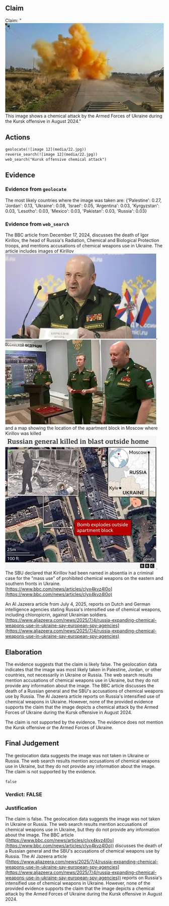 ## Claim
Claim: "![image 12](media/22.jpg) This image shows a chemical attack by the Armed Forces of Ukraine during the Kursk offensive in August 2024."

## Actions
```
geolocate(![image 12](media/22.jpg))
reverse_search(![image 12](media/22.jpg))
web_search("Kursk offensive chemical attack")
```

## Evidence
### Evidence from `geolocate`
The most likely countries where the image was taken are: {'Palestine': 0.27, 'Jordan': 0.13, 'Ukraine': 0.08, 'Israel': 0.05, 'Argentina': 0.03, 'Kyrgyzstan': 0.03, 'Lesotho': 0.03, 'Mexico': 0.03, 'Pakistan': 0.03, 'Russia': 0.03}

### Evidence from `web_search`
The BBC article from December 17, 2024, discusses the death of Igor Kirillov, the head of Russia's Radiation, Chemical and Biological Protection troops, and mentions accusations of chemical weapons use in Ukraine. The article includes images of Kirillov ![image 9510](media/2025-08-30_22-10-1756591836-385549.jpg), ![image 9515](media/2025-08-30_22-10-1756591839-204551.jpg) and a map showing the location of the apartment block in Moscow where Kirillov was killed ![image 9512](media/2025-08-30_22-10-1756591837-612920.jpg). The SBU declared that Kirillov had been named in absentia in a criminal case for the "mass use" of prohibited chemical weapons on the eastern and southern fronts in Ukraine. [https://www.bbc.com/news/articles/clyx4kvz4l0o](https://www.bbc.com/news/articles/clyx4kvz4l0o)

An Al Jazeera article from July 4, 2025, reports on Dutch and German intelligence agencies stating Russia's intensified use of chemical weapons, including chloropicrin, against Ukrainian soldiers. [https://www.aljazeera.com/news/2025/7/4/russia-expanding-chemical-weapons-use-in-ukraine-say-european-spy-agencies](https://www.aljazeera.com/news/2025/7/4/russia-expanding-chemical-weapons-use-in-ukraine-say-european-spy-agencies)


## Elaboration
The evidence suggests that the claim is likely false. The geolocation data indicates that the image was most likely taken in Palestine, Jordan, or other countries, not necessarily in Ukraine or Russia. The web search results mention accusations of chemical weapons use in Ukraine, but they do not provide any information about the image. The BBC article discusses the death of a Russian general and the SBU's accusations of chemical weapons use by Russia. The Al Jazeera article reports on Russia's intensified use of chemical weapons in Ukraine. However, none of the provided evidence supports the claim that the image depicts a chemical attack by the Armed Forces of Ukraine during the Kursk offensive in August 2024.

The claim is not supported by the evidence. The evidence does not mention the Kursk offensive or the Armed Forces of Ukraine.


## Final Judgement
The geolocation data suggests the image was not taken in Ukraine or Russia. The web search results mention accusations of chemical weapons use in Ukraine, but they do not provide any information about the image. The claim is not supported by the evidence.

`false`

### Verdict: FALSE

### Justification
The claim is false. The geolocation data suggests the image was not taken in Ukraine or Russia. The web search results mention accusations of chemical weapons use in Ukraine, but they do not provide any information about the image. The BBC article ([https://www.bbc.com/news/articles/clyx4kvz4l0o](https://www.bbc.com/news/articles/clyx4kvz4l0o)) discusses the death of a Russian general and the SBU's accusations of chemical weapons use by Russia. The Al Jazeera article ([https://www.aljazeera.com/news/2025/7/4/russia-expanding-chemical-weapons-use-in-ukraine-say-european-spy-agencies](https://www.aljazeera.com/news/2025/7/4/russia-expanding-chemical-weapons-use-in-ukraine-say-european-spy-agencies)) reports on Russia's intensified use of chemical weapons in Ukraine. However, none of the provided evidence supports the claim that the image depicts a chemical attack by the Armed Forces of Ukraine during the Kursk offensive in August 2024.
